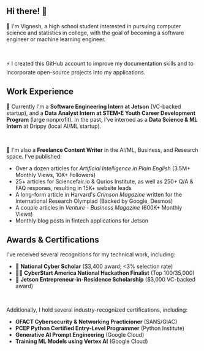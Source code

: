 ## Hi there! 👋

💬 I'm Vignesh, a high school student interested in pursuing computer science and statistics in college, with the goal of becoming a software engineer or machine learning engineer.

<br>

⚡ I created this GitHub account to improve my  documentation skills and to incorporate open-source projects into my applications.

## Work Experience

💼 Currently I'm a **Software Engineering Intern at Jetson** (VC-backed startup), and a **Data Analyst Intern at STEM•E Youth Career Development Program** (large nonprofit). In the past, I've interned as a **Data Science & ML Intern** at Drippy (local AI/ML startup).

<br>

📝 I'm also a **Freelance Content Writer** in the AI/ML, Business, and Research space. I've published:
 - Over a dozen articles for *Artificial Intelligence in Plain English* (3.5M+ Monthly Views, 10K+ Followers)
 - 25+ articles for Sciencefair.io & Qurios Institute, as well as 250+ Q/A & FAQ respones, resulting in 15K+ website leads
 - A long-form article in Harvard's *Crimson Magazine* written for the International Research Olympiad (Backed by Google, Desmos)
 - A couple articles in *Venture - Business Magazine* (600K+ Monthly Views)
 - Monthly blog posts in fintech applications for Jetson

## Awards & Certifications

I've received several recognitions for my technical work, including:
 - 🎯 **National Cyber Scholar** ($3,400 award; <3% selection rate)
 - 👨‍💻 **CyberStart America National Hackathon Finalist** (Top 100/35,000)
 - 💸 **Jetson Entrepreneur-in-Residence Scholarship** ($3,000 VC-backed award)

<br>

Additionally, I hold several industry-recognized certifications, including:
 - **GFACT Cybersecurity & Networking Practicioner** (SANS/GIAC)
 - **PCEP Python Certified Entry-Level Programmer** (Python Institute)
 - **Generative AI Prompt Engineering** (Google Cloud)
 - **Training ML Models using Vertex AI** (Google Cloud)
